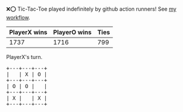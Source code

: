 :x::o: Tic-Tac-Toe played indefinitely by github action runners! See [my workflow](.github/workflows/play.yaml).

|PlayerX wins|PlayerO wins|Ties|
|-|-|-|
|1737|1716|799|

PlayerX's turn.

<pre>
+---+---+---+
|   | X | O |
+---+---+---+
| O | O |   |
+---+---+---+
| X |   | X |
+---+---+---+
</pre>